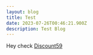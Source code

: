 ```yaml
---
layout: blog
title: Test
date: 2023-07-26T00:46:21.900Z
description: Test Blog
---
```

H﻿ey check [Discount59](https://discount59.com)